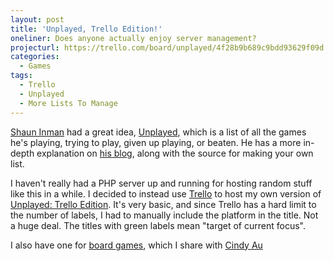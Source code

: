```yaml
---
layout: post
title: 'Unplayed, Trello Edition!'
oneliner: Does anyone actually enjoy server management?
projecturl: https://trello.com/board/unplayed/4f28b9b689c9bdd93629f09d
categories:
  - Games
tags:
  - Trello
  - Unplayed
  - More Lists To Manage
---
```


[Shaun Inman][] had a great idea, [Unplayed][], which is a list of all the games he's playing, trying to play, given up playing, or beaten. He has a more in-depth explanation on [his blog][], along with the source for making your own list.

I haven't really had a PHP server up and running for hosting random stuff like this in a while. I decided to instead use [Trello][] to host my own version of [Unplayed: Trello Edition][]. It's very basic, and since Trello has a hard limit to the number of labels, I had to manually include the platform in the title. Not a huge deal. The titles with green labels mean "target of current focus".

I also have one for [board games][], which I share with [Cindy Au][]

[Shaun Inman]: https://shauninman.com
[Unplayed]: https://shauninman.com/unplayed/
[his blog]: https://shauninman.com/archive/2011/04/18/unplayed
[Trello]: https://trello.com
[Unplayed: Trello Edition]: https://trello.com/board/unplayed/4f28b9b689c9bdd93629f09d
[board games]: https://trello.com/board/unplayed-board-games/4f2c0d8db3eb95a45b27c050
[Cindy Au]: https://ensignau.tumblr.com/